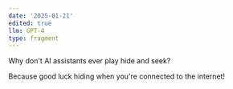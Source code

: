 ```yaml
---
date: '2025-01-21'
edited: true
llm: GPT-4
type: fragment
---
```


Why don't AI assistants ever play hide and seek?

Because good luck hiding when you're connected to the internet!